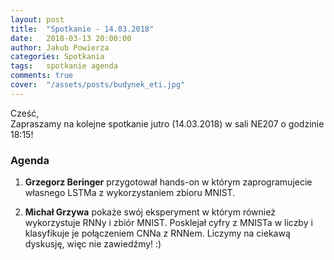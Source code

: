```yaml
---
layout: post
title:  "Spotkanie - 14.03.2018"
date:   2018-03-13 20:00:00
author: Jakub Powierza
categories: Spotkania
tags:	spotkanie agenda
comments: true
cover:  "/assets/posts/budynek_eti.jpg"
---
```


Cześć,  
Zapraszamy na kolejne spotkanie jutro (14.03.2018)  w sali NE207 o godzinie 18:15!

### Agenda

1. **Grzegorz Beringer** przygotował hands-on w którym zaprogramujecie własnego LSTMa
 z wykorzystaniem zbioru MNIST.

2. **Michał Grzywa** pokaże swój eksperyment w którym również wykorzystuje RNNy i zbiór MNIST.
 Posklejał cyfry z MNISTa w liczby i klasyfikuje je połączeniem CNNa z RNNem. Liczymy na
 ciekawą dyskusję, więc nie zawiedźmy! :)

